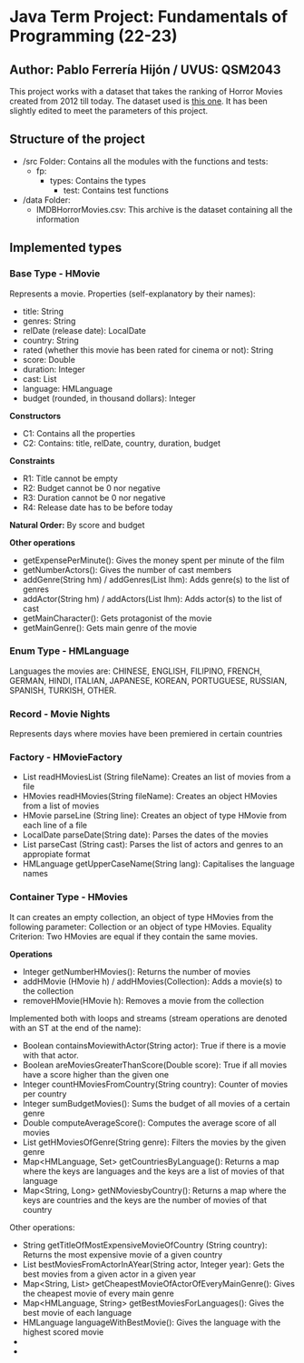 # Java Term Project: Fundamentals of Programming (22-23)

## **Author:** Pablo Ferrería Hijón / **UVUS:** QSM2043

This project works with a dataset that takes the ranking of Horror Movies created from 2012 till today.
The dataset used is [this one](https://www.kaggle.com/datasets/PromptCloudHQ/imdb-horror-movie-dataset). It has been slightly edited to meet the parameters of this project.

## Structure of the project

- /src Folder: Contains all the modules with the functions and tests:
  - fp:
    - types: Contains the types
      - test: Contains test functions
- /data Folder:
  - IMDBHorrorMovies.csv: This archive is the dataset containing all the information

## Implemented types

### Base Type - HMovie
Represents a movie. Properties (self-explanatory by their names):
- title: String
- genres: String
- relDate (release date): LocalDate
- country: String
- rated (whether this movie has been rated for cinema or not): String
- score: Double
- duration: Integer
- cast: List
- language: HMLanguage
- budget (rounded, in thousand dollars): Integer

**Constructors**
- C1: Contains all the properties
- C2: Contains: title, relDate, country, duration, budget

**Constraints**
- R1: Title cannot be empty
- R2: Budget cannot be 0 nor negative
- R3: Duration cannot be 0 nor negative
- R4: Release date has to be before today

**Natural Order:** By score and budget

**Other operations** 
- getExpensePerMinute(): Gives the money spent per minute of the film
- getNumberActors(): Gives the number of cast members
- addGenre(String hm) / addGenres(List lhm): Adds genre(s) to the list of genres
- addActor(String hm) / addActors(List lhm): Adds actor(s) to the list of cast
- getMainCharacter(): Gets protagonist of the movie
- getMainGenre(): Gets main genre of the movie

### Enum Type - HMLanguage
Languages the movies are:
CHINESE, ENGLISH, FILIPINO, FRENCH, GERMAN, HINDI, ITALIAN, JAPANESE, KOREAN, PORTUGUESE, RUSSIAN, SPANISH, TURKISH, OTHER.

### Record - Movie Nights
Represents days where movies have been premiered in certain countries

### Factory - HMovieFactory
- List<HMovie> readHMoviesList (String fileName): Creates an list of movies from a file
- HMovies readHMovies(String fileName): Creates an object HMovies from a list of movies
- HMovie parseLine (String line): Creates an object of type HMovie from each line of a file
- LocalDate parseDate(String date): Parses the dates of the movies
- List<String> parseCast (String cast): Parses the list of actors and genres to an appropiate format
- HMLanguage getUpperCaseName(String lang): Capitalises the language names

### Container Type - HMovies
It can creates an empty collection, an object of type HMovies from the following parameter: Collection<HMovie> or an object of type HMovies.
Equality Criterion: Two HMovies are equal if they contain the same movies.

**Operations**
- Integer getNumberHMovies(): Returns the number of movies
- addHMovie (HMovie h) / addHMovies(Collection): Adds a movie(s) to the collection
- removeHMovie(HMovie h): Removes a movie from the collection

Implemented both with loops and streams (stream operations are denoted with an ST at the end of the name): 
- Boolean containsMoviewithActor(String actor): True if there is a movie with that actor.
- Boolean areMoviesGreaterThanScore(Double score): True if all movies have a score higher than the given one
- Integer countHMoviesFromCountry(String country): Counter of movies per country
- Integer sumBudgetMovies(): Sums the budget of all movies of a certain genre
- Double computeAverageScore(): Computes the average score of all movies
- List getHMoviesOfGenre(String genre): Filters the movies by the given genre
- Map<HMLanguage, Set<String>> getCountriesByLanguage(): Returns a map where the keys are languages and the keys are a list of movies of that language
- Map<String, Long> getNMoviesbyCountry(): Returns a map where the keys are countries and the keys are the number of movies of that country
  
Other operations:
- String getTitleOfMostExpensiveMovieOfCountry (String country): Returns the most expensive movie of a given country
- List<HMovie> bestMoviesFromActorInAYear(String actor, Integer year): Gets the best movies from a given actor in a given year
- Map<String, List<String>> getCheapestMovieOfActorOfEveryMainGenre(): Gives the cheapest movie of every main genre
- Map<HMLanguage, String> getBestMoviesForLanguages(): Gives the best movie of each language
- HMLanguage languageWithBestMovie(): Gives the language with the highest scored movie
-
-
